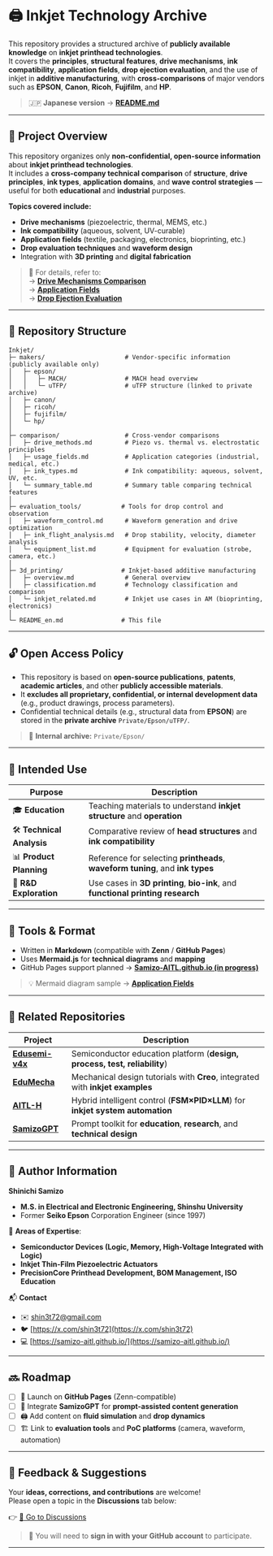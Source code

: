 # 🖨️ **Inkjet Technology Archive**

This repository provides a structured archive of **publicly available knowledge** on **inkjet printhead technologies**.  
It covers the **principles**, **structural features**, **drive mechanisms**, **ink compatibility**, **application fields**, **drop ejection evaluation**, and the use of inkjet in **additive manufacturing**, with **cross-comparisons** of major vendors such as **EPSON**, **Canon**, **Ricoh**, **Fujifilm**, and **HP**.

> 🇯🇵 **Japanese version** → [**README.md**](./README.md)

---

## 📌 **Project Overview**

This repository organizes only **non-confidential, open-source information** about **inkjet printhead technologies**.  
It includes a **cross-company technical comparison** of **structure**, **drive principles**, **ink types**, **application domains**, and **wave control strategies** — useful for both **educational** and **industrial** purposes.

**Topics covered include:**

- **Drive mechanisms** (piezoelectric, thermal, MEMS, etc.)
- **Ink compatibility** (aqueous, solvent, UV-curable)
- **Application fields** (textile, packaging, electronics, bioprinting, etc.)
- **Drop evaluation techniques** and **waveform design**
- Integration with **3D printing** and **digital fabrication**

> 🔎 For details, refer to:  
> → [**Drive Mechanisms Comparison**](./comparison/drive_methods.md)  
> → [**Application Fields**](./comparison/usage_fields.md)  
> → [**Drop Ejection Evaluation**](./evaluation_tools/ink_flight_analysis.md)

---

## 📁 **Repository Structure**

```plaintext
Inkjet/
├─ makers/                      # Vendor-specific information (publicly available only)
│   ├─ epson/
│   │   ├─ MACH/                # MACH head overview
│   │   └─ uTFP/                # uTFP structure (linked to private archive)
│   ├─ canon/
│   ├─ ricoh/
│   ├─ fujifilm/
│   └─ hp/
│
├─ comparison/                  # Cross-vendor comparisons
│   ├─ drive_methods.md         # Piezo vs. thermal vs. electrostatic principles
│   ├─ usage_fields.md          # Application categories (industrial, medical, etc.)
│   ├─ ink_types.md             # Ink compatibility: aqueous, solvent, UV, etc.
│   └─ summary_table.md         # Summary table comparing technical features
│
├─ evaluation_tools/           # Tools for drop control and observation
│   ├─ waveform_control.md      # Waveform generation and drive optimization
│   ├─ ink_flight_analysis.md   # Drop stability, velocity, diameter analysis
│   └─ equipment_list.md        # Equipment for evaluation (strobe, camera, etc.)
│
├─ 3d_printing/                # Inkjet-based additive manufacturing
│   ├─ overview.md              # General overview
│   ├─ classification.md        # Technology classification and comparison
│   └─ inkjet_related.md        # Inkjet use cases in AM (bioprinting, electronics)
│
└─ README_en.md                # This file
```

---

## 🔓 **Open Access Policy**

- This repository is based on **open-source publications**, **patents**, **academic articles**, and other **publicly accessible materials**.  
- It **excludes all proprietary, confidential, or internal development data** (e.g., product drawings, process parameters).  
- Confidential technical details (e.g., structural data from **EPSON**) are stored in the **private archive** `Private/Epson/uTFP/`.

> 🔐 **Internal archive:** `Private/Epson/`

---

## 🎯 **Intended Use**

| **Purpose**         | **Description** |
|---------------------|-----------------|
| 🎓 **Education**        | Teaching materials to understand **inkjet structure** and **operation** |
| 🛠 **Technical Analysis** | Comparative review of **head structures** and **ink compatibility** |
| 📊 **Product Planning** | Reference for selecting **printheads**, **waveform tuning**, and **ink types** |
| 🧪 **R&D Exploration**  | Use cases in **3D printing**, **bio-ink**, and **functional printing research** |

---

## 🔧 **Tools & Format**

- Written in **Markdown** (compatible with **Zenn** / **GitHub Pages**)  
- Uses **Mermaid.js** for **technical diagrams** and **mapping**  
- GitHub Pages support planned → [**Samizo-AITL.github.io (in progress)**](https://github.com/Samizo-AITL)

> 💡 Mermaid diagram sample → [**Application Fields**](./comparison/usage_fields.md)

---

## 📎 **Related Repositories**

| **Project** | **Description** |
|-------------|-----------------|
| [**Edusemi-v4x**](https://github.com/Samizo-AITL/Edusemi-v4x) | Semiconductor education platform (**design, process, test, reliability**) |
| [**EduMecha**](https://github.com/Samizo-AITL/EduMecha) | Mechanical design tutorials with **Creo**, integrated with **inkjet examples** |
| [**AITL-H**](https://github.com/Samizo-AITL/AITL-H) | Hybrid intelligent control (**FSM×PID×LLM**) for **inkjet system automation** |
| [**SamizoGPT**](https://github.com/Samizo-AITL/SamizoGPT) | Prompt toolkit for **education**, **research**, and **technical design** |

---

## 👤 **Author Information**

**Shinichi Samizo**  
- **M.S. in Electrical and Electronic Engineering, Shinshu University**  
- Former **Seiko Epson** Corporation Engineer (since 1997)

📌 **Areas of Expertise**:  
- **Semiconductor Devices (Logic, Memory, High-Voltage Integrated with Logic)**  
- **Inkjet Thin-Film Piezoelectric Actuators**  
- **PrecisionCore Printhead Development, BOM Management, ISO Education**

📬 **Contact**  
- ✉️ [shin3t72@gmail.com](mailto:shin3t72@gmail.com)  
- 🐦 [https://x.com/shin3t72](https://x.com/shin3t72)  
- 💻 [https://samizo-aitl.github.io/](https://samizo-aitl.github.io/)

---

## 🔜 **Roadmap**

- [ ] 📘 Launch on **GitHub Pages** (Zenn-compatible)  
- [ ] 🧠 Integrate **SamizoGPT** for **prompt-assisted content generation**  
- [ ] 🖨️ Add content on **fluid simulation** and **drop dynamics**  
- [ ] 🏗️ Link to **evaluation tools** and **PoC platforms** (camera, waveform, automation)

---

## 💬 **Feedback & Suggestions**

Your **ideas, corrections, and contributions** are welcome!  
Please open a topic in the **Discussions** tab below:

👉 [💬 Go to Discussions](https://github.com/Samizo-AITL/Inkjet/discussions)

> 📝 You will need to **sign in with your GitHub account** to participate.

---
